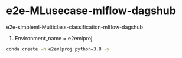 # e2e-MLusecase-mlflow-dagshub
e2e-simpleml-Multiclass-classification-mlflow-dagshub

1. Environment_name = e2emlproj

```bash
conda create -n e2emlproj python=3.8 -y
```

